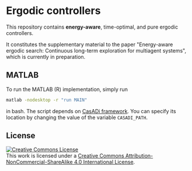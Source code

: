 # Ergodic controllers

This repository contains **energy-aware**, time-optimal, and pure ergodic controllers.

It constitutes the supplementary material to the paper "Energy-aware ergodic search: Continuous
long-term exploration for multiagent systems", which is currently in preparation.

## MATLAB

To run the MATLAB (R) implementation, simply run
```bash
matlab -nodesktop -r "run MAIN"
```
in bash. The script depends on [CasADi framework](https://web.casadi.org/get/). You can specify its location by changing the value of the variable `CASADI_PATH`.


## License
<a rel="license" href="http://creativecommons.org/licenses/by-nc-sa/4.0/"><img alt="Creative Commons License" style="border-width:0" src="https://i.creativecommons.org/l/by-nc-sa/4.0/88x31.png" /></a><br />This work is licensed under a <a rel="license" href="http://creativecommons.org/licenses/by-nc-sa/4.0/">Creative Commons Attribution-NonCommercial-ShareAlike 4.0 International License</a>.


